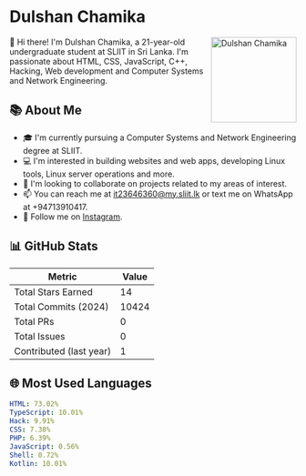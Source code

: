 # Dulshan Chamika

<img src="https://user-images.githubusercontent.com/123464360/218903420-6aa68a9e-5be9-4345-b7d4-b3f6c3dc8f52.png" alt="Dulshan Chamika" width="150" align="right">

👋 Hi there! I'm Dulshan Chamika, a 21-year-old undergraduate student at SLIIT in Sri Lanka. I'm passionate about HTML, CSS, JavaScript, C++, Hacking, Web development and Computer Systems and Network Engineering.

## 📚 About Me
- 🎓 I'm currently pursuing a Computer Systems and Network Engineering degree at SLIIT.
- 💻 I'm interested in building websites and web apps, developing Linux tools, Linux server operations and more.
- 🤝 I'm looking to collaborate on projects related to my areas of interest.
- 📫 You can reach me at [it23646360@my.sliit.lk](mailto:it23646360@my.sliit.lk) or text me on WhatsApp at +94713910417.
- 📸 Follow me on [Instagram](https://www.instagram.com/dulshanchamika/).

## 📊 GitHub Stats
| Metric | Value |
| --- | --- |
| Total Stars Earned | 14 |
| Total Commits (2024) | 10424 |
| Total PRs | 0 |
| Total Issues | 0 |
| Contributed (last year) | 1 |

## 🌐 Most Used Languages
```yaml
HTML: 73.02%
TypeScript: 10.01%
Hack: 9.91%
CSS: 7.38%
PHP: 6.39%
JavaScript: 0.56%
Shell: 0.72%
Kotlin: 10.01%
